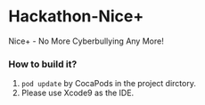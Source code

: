 # Hackathon-Nice+
Nice+ - No More Cyberbullying Any More!

### How to build it?
1. `pod update` by CocaPods in the project dirctory.
2. Please use Xcode9 as the IDE.
